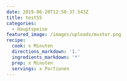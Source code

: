 ```yaml
---
date: 2019-06-20T12:50:37.543Z
title: test55
categories:
  - Hauptspeise
featured_image: /images/uploads/muster.png
recipe:
  cook: x Minuten
  directions_markdown: '1.'
  ingredients_markdown: '*'
  prep: x Minuten
  servings: x Portionen
---
```


